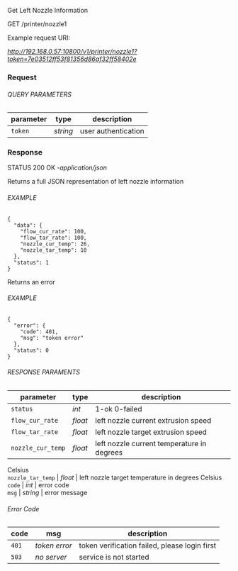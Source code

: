 Get Left Nozzle Information

GET /printer/nozzle1

Example request URI:

_http://192.168.0.57:10800/v1/printer/nozzle1?token=7e03512ff53f81356d86af32ff58402e_

### Request

###### QUERY PARAMETERS

| parameter | type     | description         |
| --------- | -------- | ------------------- |
| `token`   | _string_ | user authentication |

### Response

STATUS 200 OK _-application/json_

Returns a full JSON representation of left nozzle information

###### EXAMPLE

    {
      "data": {
        "flow_cur_rate": 100,
        "flow_tar_rate": 100,
        "nozzle_cur_temp": 26,
        "nozzle_tar_temp": 10
      },
      "status": 1
    }


Returns an error

###### EXAMPLE

    {
      "error": {
        "code": 401,
        "msg": "token error"
      },
      "status": 0
    }


###### RESPONSE PARAMENTS

| parameter         | type    | description                                |
| ----------------- | ------- | ------------------------------------------ |
| `status`          | _int_   | 1-ok 0-failed                              |
| `flow_cur_rate`   | _float_ | left nozzle current extrusion speed        |
| `flow_tar_rate`   | _float_ | left nozzle target extrusion speed         |
| `nozzle_cur_temp` | _float_ | left nozzle current temperature in degrees |

Celsius  
`nozzle_tar_temp` | _float_ | left nozzle target temperature in degrees
Celsius  
`code` | _int_ | error code  
`msg` | _string_ | error message

###### Error Code

| code  | msg           | description                                   |
| ----- | ------------- | --------------------------------------------- |
| `401` | _token error_ | token verification failed, please login first |
| `503` | _no server_   | service is not started                        |
